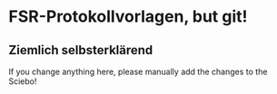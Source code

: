 # FSR-Protokollvorlagen, but git!
Ziemlich selbsterklärend
---
If you change anything here, please manually add the changes to the Sciebo!
